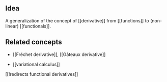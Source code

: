 
## Idea

A generalization of the concept of [[derivative]] from [[functions]] to (non-linear) [[functionals]].

## Related concepts

* [[Fréchet derivative]], [[Gâteaux derivative]]

* [[variational calculus]]

[[!redirects functional derivatives]]